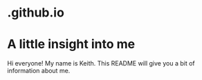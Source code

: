 # .github.io
# A little insight into me
Hi everyone! My name is Keith. This README will give you a bit of information about me.
